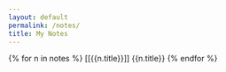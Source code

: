 ```yaml
---
layout: default
permalink: /notes/
title: My Notes
---
```


{% for n in notes %}
[[{{n.title}}]]
{{n.title}}
{% endfor %}